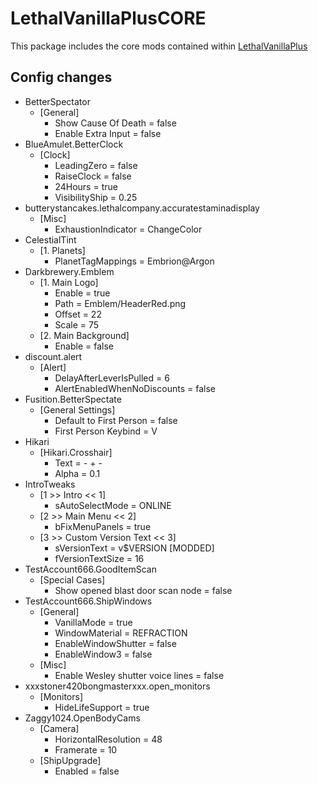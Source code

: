 # LethalVanillaPlusCORE
This package includes the core mods contained within [LethalVanillaPlus](https://thunderstore.io/c/lethal-company/p/Georg9741/LethalVanillaPlus/)

## Config changes
- BetterSpectator
  - [General]
    - Show Cause Of Death = false
    - Enable Extra Input = false
- BlueAmulet.BetterClock
  - [Clock]
    - LeadingZero = false
    - RaiseClock = false
    - 24Hours = true
    - VisibilityShip = 0.25
- butterystancakes.lethalcompany.accuratestaminadisplay
  - [Misc]
    - ExhaustionIndicator = ChangeColor
- CelestialTint
  - [1. Planets]
    - PlanetTagMappings = Embrion@Argon
- Darkbrewery.Emblem
  - [1. Main Logo]
    - Enable = true
    - Path = Emblem/HeaderRed.png
    - Offset = 22
    - Scale = 75
  - [2. Main Background]
    - Enable = false
- discount.alert
  - [Alert]
    - DelayAfterLeverIsPulled = 6
    - AlertEnabledWhenNoDiscounts = false
- Fusition.BetterSpectate
  - [General Settings]
    - Default to First Person = false
    - First Person Keybind = V
- Hikari
  - [Hikari.Crosshair]
    - Text = - + -
    - Alpha = 0.1
- IntroTweaks
  - [1 >> Intro << 1]
    - sAutoSelectMode = ONLINE
  - [2 >> Main Menu << 2]
    - bFixMenuPanels = true
  - [3 >> Custom Version Text << 3]
    - sVersionText = v$VERSION [MODDED]
    - fVersionTextSize = 16
- TestAccount666.GoodItemScan
  - [Special Cases]
    - Show opened blast door scan node = false
- TestAccount666.ShipWindows
  - [General]
    - VanillaMode = true
    - WindowMaterial = REFRACTION
    - EnableWindowShutter = false
    - EnableWindow3 = false
  - [Misc]
    - Enable Wesley shutter voice lines = false
- xxxstoner420bongmasterxxx.open_monitors
  - [Monitors]
    - HideLifeSupport = true
- Zaggy1024.OpenBodyCams
  - [Camera]
    - HorizontalResolution = 48
    - Framerate = 10
  - [ShipUpgrade]
    - Enabled = false
